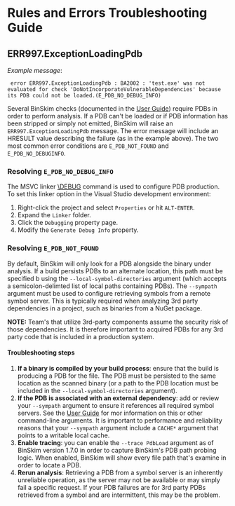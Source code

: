 # Rules and Errors Troubleshooting Guide

## ERR997.ExceptionLoadingPdb

*Example message*:

     error ERR997.ExceptionLoadingPdb : BA2002 : 'test.exe' was not evaluated for check 'DoNotIncorporateVulnerableDependencies' because its PDB could not be loaded.(E_PDB_NO_DEBUG_INFO)

Several BinSkim checks (documented in the [User Guide]()) require PDBs in order to perform analysis. If a PDB can't be loaded or if PDB information has been stripped or simply not emitted, BinSkim will raise an `ERR997.ExceptionLoadingPdb` message. The error message will include an HRESULT value describing the failure (as in the example above). The two most common error conditions are `E_PDB_NOT_FOUND` and `E_PDB_NO_DEBUGINFO`.

### Resolving `E_PDB_NO_DEBUG_INFO`

The MSVC linker [\DEBUG](https://docs.microsoft.com/en-us/cpp/build/reference/debug-generate-debug-info?view=vs-2019) command is used to configure PDB production. To set this linker option in the Visual Studio development environment:

1. Right-click the project and select `Properties` or hit `ALT-ENTER`.
2. Expand the `Linker` folder.
3. Click the `Debugging` property page.
4. Modify the `Generate Debug Info` property.

### Resolving `E_PDB_NOT_FOUND`

By default, BinSkim will only look for a PDB alongside the binary under analysis. If a build persists PDBs to an alternate location, this path must be specified b using the `--local-symbol-directories` argument (which accepts a semicolon-delimted list of local paths containing PDBs). The `--sympath` argument must be used to configure retrieving symbols from a remote symbol server. This is typically required when analyzing 3rd party dependencies in a project, such as binaries from a NuGet package.

**NOTE:** Team's that utilize 3rd-party components assume the security risk of those dependencies. It is therefore important to acquired PDBs for any 3rd party code that is included in a production system.

#### Troubleshooting steps

1. **If a binary is compiled by your build process**: ensure that the build is producing a PDB for the file. The PDB must be persisted to the same location as the scanned binary (or a path to the PDB location must be included in the `--local-symbol-directories` argument).
2. **If the PDB is associated with an external dependency**: add or review your `--sympath` argument to ensure it references all required symbol servers. See the [User Guide](https://github.com/microsoft/binskim/blob/master/docs/UserGuide.md) for mor information on this or other command-line arguments. It is important to performance and reliability reasons that your `--sympath` argument include a `CACHE*` argument that points to a writable local cache.
3. **Enable tracing**: you can enable the `--trace PdbLoad` argument as of BinSkim version 1.7.0 in order to capture BinSkim's PDB path probing logic. When enabled, BinSkim will show every file path that's examine in order to locate a PDB.
4. **Rerun analysis**: Retrieving a PDB from a symbol server is an inherently unreliable operation, as the server may not be available or may simply fail a specific request. If your PDB failures are for 3rd party PDBs retrieved from a symbol and are intermittent, this may be the problem.
